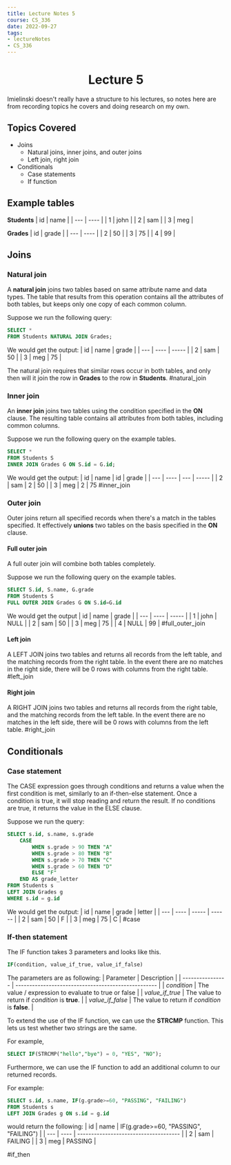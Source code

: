 ```yaml
---
title: Lecture Notes 5
course: CS_336
date: 2022-09-27
tags: 
- lectureNotes
- CS_336
---
```


<center><h1>Lecture 5</h1></center>
Imielinski doesn't really have a structure to his lectures, so notes here are from recording topics he covers and doing research on my own.

## Topics Covered
- Joins
	- Natural joins, inner joins, and outer joins
	- Left join, right join
- Conditionals
	- Case statements
	- If function

## Example tables
**Students**
| id  | name |
| --- | ---- |
| 1   | john |
| 2   | sam  |
| 3   | meg  |

**Grades**
| id  | grade |
| --- | ---- |
| 2   | 50 |
| 3   | 75  |
| 4   | 99  |


## Joins
### Natural join
A **natural join** joins two tables based on same attribute name and data types. The table that results from this operation contains all the attributes of both tables, but keeps only one copy of each common column.

Suppose we run the following query:
```sql
SELECT *
FROM Students NATURAL JOIN Grades;
```

We would get the output:
| id  | name | grade |
| --- | ---- | ----- |
| 2   | sam  | 50    |
| 3   | meg  | 75      |

The natural join requires that similar rows occur in both tables, and only then will it join the row in **Grades** to the row in **Students**.
#natural_join

### Inner join
An **inner join** joins two tables using the condition specified in the **ON** clause. The resulting table contains all attributes from both tables, including common columns.

Suppose we run the following query on the example tables.
```sql
SELECT *
FROM Students S
INNER JOIN Grades G ON S.id = G.id;
```

We would get the output:
| id  | name | id  | grade |
| --- | ---- | --- | ----- |
| 2   | sam  | 2   | 50    |
| 3   | meg  | 2   | 75
#inner_join

### Outer join
Outer joins return all specified records when there's a match in the tables specified. It effectively **unions** two tables on the basis specified in the **ON** clause.

#### Full outer join
A full outer join will combine both tables completely.

Suppose we run the following query on the example tables.
```sql
SELECT S.id, S.name, G.grade
FROM Students S
FULL OUTER JOIN Grades G ON S.id=G.id
```

We would get the output
| id  | name | grade |
| --- | ---- | ----- |
| 1   | john | NULL  |
| 2   | sam  | 50    |
| 3   | meg  | 75    |
| 4   | NULL | 99      |
#full_outer_join

#### Left join
A LEFT JOIN joins two tables and returns all records from the left table, and the matching records from the right table. In the event there are no matches in the right side, there will be 0 rows with columns from the right table.
#left_join

#### Right join
A RIGHT JOIN joins two tables and returns all records from the right table, and the matching records from the left table. In the event there are no matches in the left side, there will be 0 rows with columns from the left table.
#right_join

## Conditionals
### Case statement
The CASE expression goes through conditions and returns a value when the first condition is met, similarly to an if-then-else statement. Once a condition is true, it will stop reading and return the result. If no conditions are true, it returns the value in the ELSE clause.

Suppose we run the query:
```sql
SELECT s.id, s.name, s.grade
	CASE
		WHEN s.grade > 90 THEN "A"
		WHEN s.grade > 80 THEN "B"
		WHEN s.grade > 70 THEN "C"
		WHEN s.grade > 60 THEN "D"
		ELSE "F"
	END AS grade_letter
FROM Students s
LEFT JOIN Grades g
WHERE s.id = g.id
```

We would get the output:
| id  | name | grade | letter |
| --- | ---- | ----- | ------ |
| 2   | sam  | 50    | F      |
| 3   | meg  | 75    | C      |
#case

### If-then statement
The IF function takes 3 parameters and looks like this.
```sql
IF(condition, value_if_true, value_if_false)
```

The parameters are as following:
| Parameter        | Description                                         |
| ---------------- | --------------------------------------------------- |
| *condition*      | The value / expression to evaluate to true or false |
| *value_if_true*  | The value to return if *condition* is **true**.     |
| *value_if_false* | The value to return if *condition* is **false**.    |

To extend the use of the IF function, we can use the **STRCMP** function. This lets us test whether two strings are the same.

For example,
```sql
SELECT IF(STRCMP("hello","bye") = 0, "YES", "NO");
```

Furthermore, we can use the IF function to add an additional column to our returned records.

For example:
```sql
SELECT s.id, s.name, IF(g.grade>=60, "PASSING", "FAILING")
FROM Students s
LEFT JOIN Grades g ON s.id = g.id
```
would return the following:
| id  | name | IF(g.grade>=60, "PASSING", "FAILING") |
| --- | ---- | ------------------------------------- |
| 2   | sam  | FAILING                               |
| 3   | meg  | PASSING                               |

#if_then